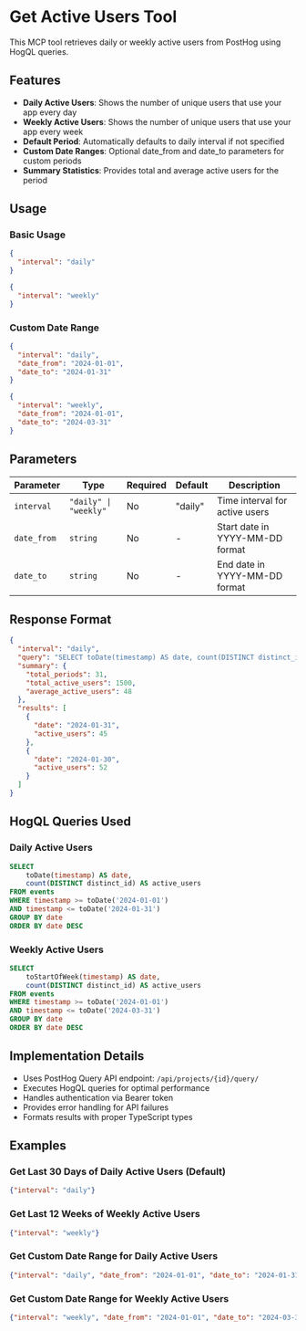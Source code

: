 # Get Active Users Tool

This MCP tool retrieves daily or weekly active users from PostHog using HogQL queries.

## Features

- **Daily Active Users**: Shows the number of unique users that use your app every day
- **Weekly Active Users**: Shows the number of unique users that use your app every week
- **Default Period**: Automatically defaults to daily interval if not specified
- **Custom Date Ranges**: Optional date_from and date_to parameters for custom periods
- **Summary Statistics**: Provides total and average active users for the period

## Usage

### Basic Usage

```json
{
  "interval": "daily"
}
```

```json
{
  "interval": "weekly"
}
```

### Custom Date Range

```json
{
  "interval": "daily",
  "date_from": "2024-01-01",
  "date_to": "2024-01-31"
}
```

```json
{
  "interval": "weekly",
  "date_from": "2024-01-01",
  "date_to": "2024-03-31"
}
```

## Parameters

| Parameter | Type | Required | Default | Description |
|-----------|------|----------|---------|-------------|
| `interval` | `"daily" \| "weekly"` | No | "daily" | Time interval for active users |
| `date_from` | `string` | No | - | Start date in YYYY-MM-DD format |
| `date_to` | `string` | No | - | End date in YYYY-MM-DD format |

## Response Format

```json
{
  "interval": "daily",
  "query": "SELECT toDate(timestamp) AS date, count(DISTINCT distinct_id) AS active_users FROM events WHERE timestamp >= toDate('2024-01-01') AND timestamp <= toDate('2024-01-31') GROUP BY date ORDER BY date DESC",
  "summary": {
    "total_periods": 31,
    "total_active_users": 1500,
    "average_active_users": 48
  },
  "results": [
    {
      "date": "2024-01-31",
      "active_users": 45
    },
    {
      "date": "2024-01-30", 
      "active_users": 52
    }
  ]
}
```

## HogQL Queries Used

### Daily Active Users
```sql
SELECT 
    toDate(timestamp) AS date, 
    count(DISTINCT distinct_id) AS active_users
FROM events
WHERE timestamp >= toDate('2024-01-01')
AND timestamp <= toDate('2024-01-31')
GROUP BY date
ORDER BY date DESC
```

### Weekly Active Users
```sql
SELECT 
    toStartOfWeek(timestamp) AS date, 
    count(DISTINCT distinct_id) AS active_users
FROM events
WHERE timestamp >= toDate('2024-01-01')
AND timestamp <= toDate('2024-03-31')
GROUP BY date
ORDER BY date DESC
```

## Implementation Details

- Uses PostHog Query API endpoint: `/api/projects/{id}/query/`
- Executes HogQL queries for optimal performance
- Handles authentication via Bearer token
- Provides error handling for API failures
- Formats results with proper TypeScript types

## Examples

### Get Last 30 Days of Daily Active Users (Default)
```json
{"interval": "daily"}
```

### Get Last 12 Weeks of Weekly Active Users
```json
{"interval": "weekly"}
```

### Get Custom Date Range for Daily Active Users
```json
{"interval": "daily", "date_from": "2024-01-01", "date_to": "2024-01-31"}
```

### Get Custom Date Range for Weekly Active Users
```json
{"interval": "weekly", "date_from": "2024-01-01", "date_to": "2024-03-31"}
``` 